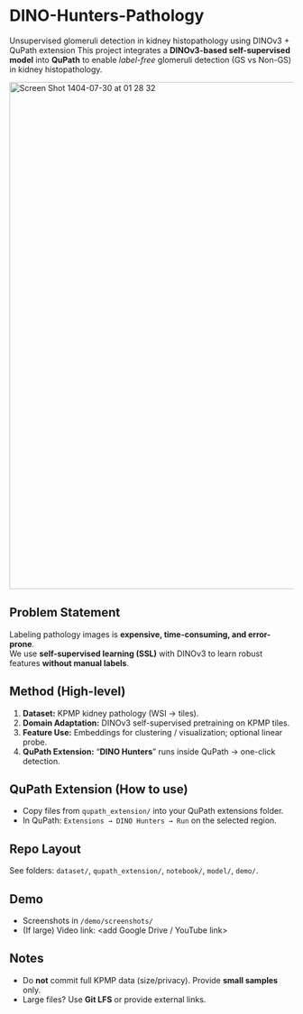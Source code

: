 # DINO-Hunters-Pathology
Unsupervised glomeruli detection in kidney histopathology using DINOv3 + QuPath extension
This project integrates a **DINOv3-based self-supervised model** into **QuPath** to enable *label-free* glomeruli detection (GS vs Non-GS) in kidney histopathology.

<img width="1440" height="900" alt="Screen Shot 1404-07-30 at 01 28 32" src="https://github.com/user-attachments/assets/ef230573-d233-4a76-99bf-0f6499653673" />


## Problem Statement
Labeling pathology images is **expensive, time-consuming, and error-prone**.  
We use **self-supervised learning (SSL)** with DINOv3 to learn robust features **without manual labels**.

## Method (High-level)
1. **Dataset:** KPMP kidney pathology (WSI → tiles).  
2. **Domain Adaptation:** DINOv3 self-supervised pretraining on KPMP tiles.  
3. **Feature Use:** Embeddings for clustering / visualization; optional linear probe.  
4. **QuPath Extension:** “**DINO Hunters**” runs inside QuPath → one-click detection.

## QuPath Extension (How to use)
- Copy files from `qupath_extension/` into your QuPath extensions folder.
- In QuPath: `Extensions → DINO Hunters → Run` on the selected region.

## Repo Layout
See folders: `dataset/`, `qupath_extension/`, `notebook/`, `model/`, `demo/`.

## Demo
- Screenshots in `/demo/screenshots/`
- (If large) Video link: <add Google Drive / YouTube link>

## Notes
- Do **not** commit full KPMP data (size/privacy). Provide **small samples** only.
- Large files? Use **Git LFS** or provide external links.
